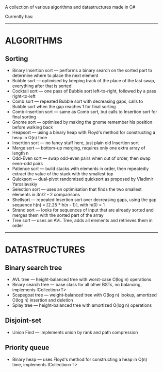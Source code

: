A collection of various algorithms and datastructures made in C#

Currently has:

---

# ALGORITHMS

## Sorting
- Binary Insertion sort — performs a binary search on the sorted part to determine where to place the next element
- Bubble sort — optimised by keeping track of the place of the last swap, everything after that is sorted
- Cocktail sort — one pass of Bubble sort left-to-right, followed by a pass right-to-left
- Comb sort — repeated Bubble sort with decreasing gaps, calls to Bubble sort when the gap reaches 1 for final sorting
- Comb-Insertion sort — same as Comb sort, but calls to Insertion sort for final sorting
- Gnome sort — optimised by making the gnome remember his position before walking back
- Heapsort — using a binary heap with Floyd's method for constructing a heap in O(n) time
- Insertion sort — no fancy stuff here, just plain old Insertion sort
- Merge sort — bottom-up merging, requires only one extra array of length n
- Odd-Even sort — swap odd-even pairs when out of order, then swap even-odd pairs
- Patience sort — build stacks with elements in order, then repeatedly extract the value of the stack with the smallest top
- Quicksort — dual-pivot randomized quicksort as proposed by Vladimir Yaroslavskiy
- Selection sort — uses an optimisation that finds the two smallest elements in 3n/2 - 2 comparisons
- Shellsort — repeated Insertion sort over decreasing gaps, using the gap sequence h(n) = ⌈2.25 * h(n - 1)⌉, with h(0) = 1
- Strand sort — looks for sequences of input that are already sorted and merges them with the sorted part of the array
- Tree sort — uses an AVL Tree, adds all elements and retrieves them in order

---

# DATASTRUCTURES

## Binary search tree
- AVL tree — height-balanced tree with worst-case O(log n) operations
- Binary search tree — base class for all other BSTs, no balancing, implements ICollection&lt;T>
- Scapegoat tree — weight-balanced tree with O(log n) lookup, amortized O(log n) insertion and deletion
- Splay tree — height-balanced tree with amortized O(log n) operations

## Disjoint-set
- Union Find — implements union by rank and path compression

## Priority queue
- Binary heap — uses Floyd's method for constructing a heap in O(n) time, implements ICollection&lt;T>